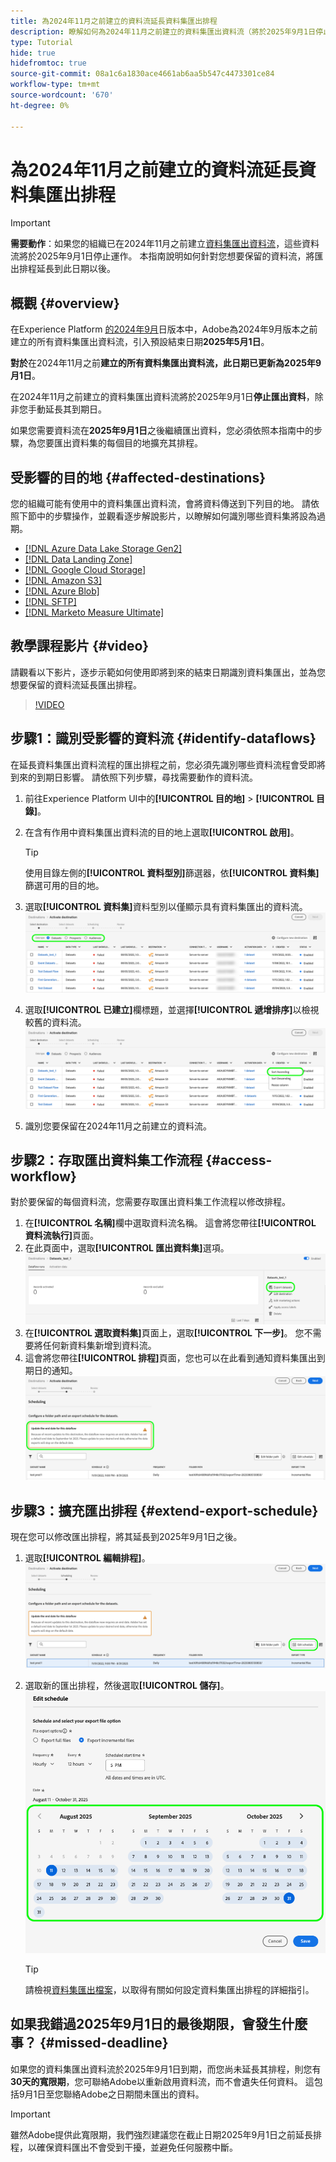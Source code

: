 ```yaml
---
title: 為2024年11月之前建立的資料流延長資料集匯出排程
description: 瞭解如何為2024年11月之前建立的資料集匯出資料流（將於2025年9月1日停止運作）延長匯出排程。
type: Tutorial
hide: true
hidefromtoc: true
source-git-commit: 08a1c6a1830ace4661ab6aa5b547c4473301ce84
workflow-type: tm+mt
source-wordcount: '670'
ht-degree: 0%

---
```



# 為2024年11月之前建立的資料流延長資料集匯出排程

>[!IMPORTANT]
>
>**需要動作**：如果您的組織已在2024年11月之前建立[資料集匯出資料流](export-datasets.md)，這些資料流將於2025年9月1日停止運作。 本指南說明如何針對您想要保留的資料流，將匯出排程延長到此日期以後。

## 概觀 {#overview}

在Experience Platform [的2024年9月](/help/release-notes/2024/september-2024.md#destinations)日版本中，Adobe為2024年9月版本之前建立的所有資料集匯出資料流，引入預設結束日期&#x200B;**2025年5月1日**。

**對於**&#x200B;在2024年11月之前&#x200B;**建立的所有資料集匯出資料流，此日期已更新為2025年9月1日**。

在2024年11月之前建立的資料集匯出資料流將於2025年9月1日&#x200B;**停止匯出資料**，除非您手動延長其到期日。

如果您需要資料流在&#x200B;**2025年9月1日**&#x200B;之後繼續匯出資料，您必須依照本指南中的步驟，為您要匯出資料集的每個目的地擴充其排程。

## 受影響的目的地 {#affected-destinations}

您的組織可能有使用中的資料集匯出資料流，會將資料傳送到下列目的地。 請依照下節中的步驟操作，並觀看逐步解說影片，以瞭解如何識別哪些資料集將設為過期。

* [[!DNL Azure Data Lake Storage Gen2]](../catalog/cloud-storage/adls-gen2.md)
* [[!DNL Data Landing Zone]](../catalog/cloud-storage/data-landing-zone.md)
* [[!DNL Google Cloud Storage]](../catalog/cloud-storage/google-cloud-storage.md)
* [[!DNL Amazon S3]](../catalog/cloud-storage/amazon-s3.md#changelog)
* [[!DNL Azure Blob]](../catalog/cloud-storage/azure-blob.md#changelog)
* [[!DNL SFTP]](../catalog/cloud-storage/sftp.md#changelog)
* [[!DNL Marketo Measure Ultimate]](../catalog/adobe/marketo-measure-ultimate.md)

## 教學課程影片 {#video}

請觀看以下影片，逐步示範如何使用即將到來的結束日期識別資料集匯出，並為您想要保留的資料流延長匯出排程。

>[!VIDEO](https://video.tv.adobe.com/v/3470518/)

## 步驟1：識別受影響的資料流 {#identify-dataflows}

在延長資料集匯出資料流程的匯出排程之前，您必須先識別哪些資料流程會受即將到來的到期日影響。 請依照下列步驟，尋找需要動作的資料流。

1. 前往Experience Platform UI中的&#x200B;**[!UICONTROL 目的地]** > **[!UICONTROL 目錄]**。
2. 在含有作用中資料集匯出資料流的目的地上選取&#x200B;**[!UICONTROL 啟用]**。

   >[!TIP]
   >
   >使用目錄左側的&#x200B;**[!UICONTROL 資料型別]**&#x200B;篩選器，依&#x200B;**[!UICONTROL 資料集]**&#x200B;篩選可用的目的地。

3. 選取&#x200B;**[!UICONTROL 資料集]**&#x200B;資料型別以僅顯示具有資料集匯出的資料流。
   ![熒幕擷圖顯示如何依資料型別篩選資料流程。](/help/destinations/assets/ui/export-datasets/dataset-type.png)
4. 選取&#x200B;**[!UICONTROL 已建立]**&#x200B;欄標題，並選擇&#x200B;**[!UICONTROL 遞增排序]**&#x200B;以檢視較舊的資料流。
   ![顯示如何遞增排序資料流程的熒幕擷圖。](/help/destinations/assets/ui/export-datasets/sort-ascending.png)
5. 識別您要保留在2024年11月之前建立的資料流。

## 步驟2：存取匯出資料集工作流程 {#access-workflow}

對於要保留的每個資料流，您需要存取匯出資料集工作流程以修改排程。

1. 在&#x200B;**[!UICONTROL 名稱]**&#x200B;欄中選取資料流名稱。 這會將您帶往&#x200B;**[!UICONTROL 資料流執行]**&#x200B;頁面。
2. 在此頁面中，選取&#x200B;**[!UICONTROL 匯出資料集]**&#x200B;選項。
   ![在資料流執行頁面中顯示匯出資料集選項的熒幕擷圖。](/help/destinations/assets/ui/export-datasets/export-datasets-option.png)
3. 在&#x200B;**[!UICONTROL 選取資料集]**&#x200B;頁面上，選取&#x200B;**[!UICONTROL 下一步]**。 您不需要將任何新資料集新增到資料流。
4. 這會將您帶往&#x200B;**[!UICONTROL 排程]**&#x200B;頁面，您也可以在此看到通知資料集匯出到期日的通知。
   ![資料集匯出資料流，其中包含到期通知](/help/destinations/assets/ui/export-datasets/dataset-export-notification.png)

## 步驟3：擴充匯出排程 {#extend-export-schedule}

現在您可以修改匯出排程，將其延長到2025年9月1日之後。

1. 選取&#x200B;**[!UICONTROL 編輯排程]**。
   ![顯示[編輯排程]按鈕之[排程]步驟的熒幕擷圖。](/help/destinations/assets/ui/export-datasets/edit-schedule.png)
2. 選取新的匯出排程，然後選取&#x200B;**[!UICONTROL 儲存]**。
   ![顯示排程選項的排程步驟熒幕擷圖。](/help/destinations/assets/ui/export-datasets/edit-schedule-calendar.png)

   >[!TIP]
   >
   >請檢視[資料集匯出檔案](export-datasets.md#scheduling)，以取得有關如何設定資料集匯出排程的詳細指引。

## 如果我錯過2025年9月1日的最後期限，會發生什麼事？ {#missed-deadline}

如果您的資料集匯出資料流於2025年9月1日到期，而您尚未延長其排程，則您有&#x200B;**30天的寬限期**，您可聯絡Adobe以重新啟用資料流，而不會遺失任何資料。 這包括9月1日至您聯絡Adobe之日期間未匯出的資料。

>[!IMPORTANT]
>
>雖然Adobe提供此寬限期，我們強烈建議您在截止日期2025年9月1日之前延長排程，以確保資料匯出不會受到干擾，並避免任何服務中斷。
